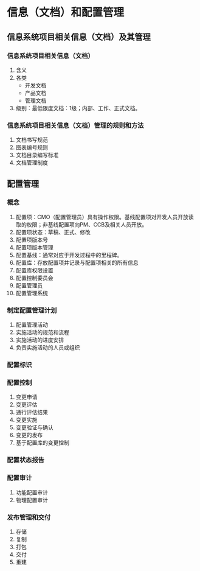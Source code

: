 # 信息（文档）和配置管理

## 信息系统项目相关信息（文档）及其管理
### 信息系统项目相关信息（文档）
1. 含义
2. 各类
    - 开发文档
    - 产品文档
    - 管理文档
3. 级别：最低限度文档：1级；内部、工作、正式文档。
### 信息系统项目相关信息（文档）管理的规则和方法
1. 文档书写规范
2. 图表编号规则
3. 文档目录编写标准
4. 文档管理制度

## 配置管理
### 概念
1. 配置项：CMO（配置管理员）具有操作权限。基线配置项对开发人员开放读取的权限；非基线配置项向PM、CCB及相关人员开放。
2. 配置项状态：草稿、正式、修改
3. 配置项版本号
4. 配置项版本管理
5. 配置基线：通常对应于开发过程中的里程碑。
6. 配置库：存放配置项并记录与配置项相关的所有信息
7. 配置库权限设置
8. 配置控制委员会
9. 配置管理员
10. 配置管理系统
### 制定配置管理计划
1. 配置管理活动
2. 实施活动的规范和流程
3. 实施活动的进度安排
4. 负责实施活动的人员或组织
### 配置标识
### 配置控制
1. 变更申请
2. 变更评估
3. 通行评估结果
4. 变更实施
5. 变更验证与确认
6. 变更的发布
7. 基于配置库的变更控制
### 配置状态报告
### 配置审计
1. 功能配置审计
2. 物理配置审计
### 发布管理和交付
1. 存储
2. 复制
3. 打包
4. 交付
5. 重建